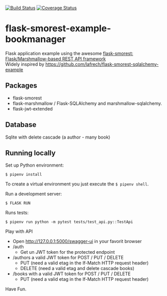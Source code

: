 [![Build Status](https://travis-ci.com/picsouds/flask-smorest-example-bookmanager.svg?branch=master)](https://travis-ci.com/picsouds/flask-smorest-example-bookmanager)
[![Coverage Status](https://coveralls.io/repos/github/picsouds/flask-smorest-example-bookmanager/badge.svg)](https://coveralls.io/github/picsouds/flask-smorest-example-bookmanager)

# flask-smorest-example-bookmanager

Flask application example using the awesome [flask-smorest: Flask/Marshmallow-based REST API framework](https://flask-smorest.readthedocs.io/en/latest/)    
Widely inspired by https://github.com/lafrech/flask-smorest-sqlalchemy-example

## Packages

* flask-smorest 
* flask-marshmallow / Flask-SQLAlchemy and marshmallow-sqlalchemy.
* flask-jwt-extended  

## Database

Sqlite with delete cascade (a author - many book)

## Running locally

Set up Python environment:

```shell
$ pipenv install
```

To create a virtual environment you just execute the `$ pipenv shell`.

Run a development server:

```shell
$ FLASK RUN
```

Runs tests:

```shell
$ pipenv run python -m pytest tests/test_api.py::TestApi
```

Play with API

* Open http://127.0.0.1:5000/swagger-ui in your favorit browser
* /auth 
   * Get un JWT token for the protected endpoint
* /authors a valid JWT token for POST / PUT / DELETE
   * PUT (need a valid etag in the If-Match HTTP request header)
   * DELETE (need a valid etag and delete cascade books)  
* /books with a valid JWT token for POST / PUT / DELETE
   * PUT (need a valid etag in the If-Match HTTP request header)

Have Fun.
